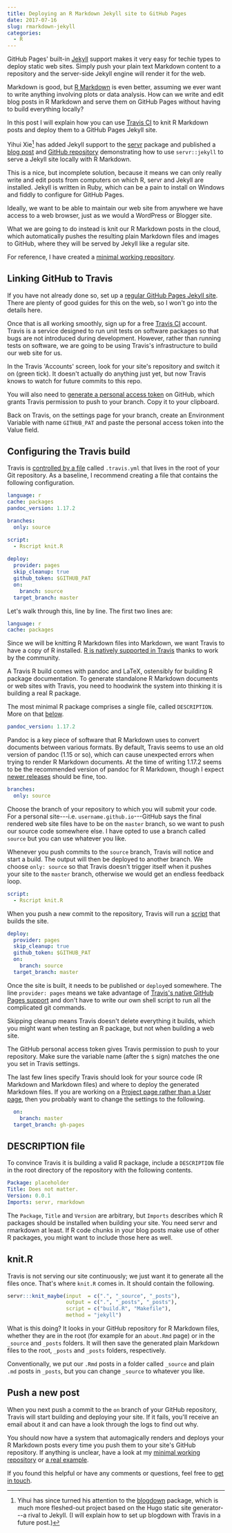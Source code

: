 ```yaml
---
title: Deploying an R Markdown Jekyll site to GitHub Pages
date: 2017-07-16
slug: rmarkdown-jekyll
categories:
  - R
---
```


GitHub Pages' built-in [Jekyll](https://jekyllrb.com/) support makes it very easy for techie types to deploy static web sites.
Simply push your plain text Markdown content to a repository and the server-side Jekyll engine will render it for the web.

Markdown is good, but [R Markdown](http://rmarkdown.rstudio.com/) is even better, assuming we ever want to write anything involving plots or data analysis.
How can we write and edit blog posts in R Markdown and serve them on GitHub Pages without having to build everything locally?

In this post I will explain how you can use [Travis CI](https://travis-ci.org/) to knit R Markdown posts and deploy them to a GitHub Pages Jekyll site.

Yihui Xie[^yx] has added Jekyll support to the [servr](https://cran.rstudio.com/web/packages/servr/index.html) package and published a [blog post](https://jekyll.yihui.name/2014/09/jekyll-with-knitr.html) and [GitHub repository](https://github.com/yihui/knitr-jekyll 'knitr-jekyll') demonstrating how to use `servr::jekyll` to serve a Jekyll site locally with R Markdown.

[^yx]: Yihui has since turned his attention to the [blogdown](https://bookdown.org/yihui/blogdown/) package, which is much more fleshed-out project based on the Hugo static site generator---a rival to Jekyll. (I will explain how to set up blogdown with Travis in a future post.)

This is a nice, but incomplete solution, because it means we can only really write and edit posts from computers on which R, servr and Jekyll are installed.
Jekyll is written in Ruby, which can be a pain to install on Windows and fiddly to configure for GitHub Pages.

Ideally, we want to be able to maintain our web site from anywhere we have access to a web browser, just as we would a WordPress or Blogger site.

What we are going to do instead is knit our R Markdown posts in the cloud, which automatically pushes the resulting plain Markdown files and images to GitHub, where they will be served by Jekyll like a regular site.

For reference, I have created a [minimal working repository](https://github.com/Selbosh/jekyll-rmd).

## Linking GitHub to Travis

If you have not already done so, set up a [regular GitHub Pages Jekyll site](https://help.github.com/articles/about-github-pages-and-jekyll/).
There are plenty of good guides for this on the web, so I won't go into the details here.

Once that is all working smoothly, sign up for a free [Travis CI](https://travis-ci.org/) account.
Travis is a service designed to run unit tests on software packages so that bugs are not introduced during development.
However, rather than running tests on software, we are going to be using Travis's infrastructure to build our web site for us.

In the Travis 'Accounts' screen, look for your site's repository and switch it on (green tick).
It doesn't actually do anything just yet, but now Travis knows to watch for future commits to this repo.

You will also need to [generate a personal access token](https://help.github.com/articles/creating-a-personal-access-token-for-the-command-line/) on GitHub, which grants Travis permission to push to your branch. Copy it to your clipboard.

Back on Travis, on the settings page for your branch, create an Environment Variable with name `GITHUB_PAT` and paste the personal access token into the Value field.

## Configuring the Travis build

Travis is [controlled by a file](https://docs.travis-ci.com/user/customizing-the-build) called `.travis.yml` that lives in the root of your Git repository.
As a baseline, I recommend creating a file that contains the following configuration.

```yaml
language: r
cache: packages
pandoc_version: 1.17.2

branches:
  only: source

script:
  - Rscript knit.R
  
deploy:
  provider: pages
  skip_cleanup: true
  github_token: $GITHUB_PAT
  on:
    branch: source
  target_branch: master
```

Let's walk through this, line by line. The first two lines are:

```yaml
language: r
cache: packages
```

Since we will be knitting R Markdown files into Markdown, we want Travis to have a copy of R installed. [R is natively supported in Travis](https://docs.travis-ci.com/user/languages/r/) thanks to work by the community.

A Travis R build comes with pandoc and LaTeX, ostensibly for building R package documentation. To generate standalone R Markdown documents or web sites with Travis, you need to hoodwink the system into thinking it is building a real R package.

The most minimal R package comprises a single file, called `DESCRIPTION`. More on that [below](#r-files).

```yaml
pandoc_version: 1.17.2
```
Pandoc is a key piece of software that R Markdown uses to convert documents between various formats.
By default, Travis seems to use an old version of pandoc (1.15 or so), which can cause unexpected errors when trying to render R Markdown documents.
At the time of writing 1.17.2 seems to be the recommended version of pandoc for R Markdown, though I expect [newer releases](http://pandoc.org/releases.html) should be fine, too.

```yaml
branches:
  only: source
```
Choose the branch of your repository to which you will submit your code.
For a personal site---i.e. `username.github.io`---GitHub says the final rendered web site files have to be on the `master` branch, so we want to push our source code somewhere else.
I have opted to use a branch called `source` but you can use whatever you like.

Whenever you push commits to the `source` branch, Travis will notice and start a build.
The output will then be deployed to another branch.
We choose `only: source` so that Travis doesn't trigger itself when it pushes your site to the `master` branch, otherwise we would get an endless feedback loop.

```yaml
script:
  - Rscript knit.R
```

When you push a new commit to the repository, Travis will run a [script](#knit-r 'knit.R') that builds the site.

```yaml
deploy:
  provider: pages
  skip_cleanup: true
  github_token: $GITHUB_PAT
  on:
    branch: source
  target_branch: master
```

Once the site is built, it needs to be published or `deploy`ed somewhere.
The line `provider: pages` means we take advantage of [Travis's native GitHub Pages support](https://docs.travis-ci.com/user/deployment/pages/) and don't have to write our own shell script to run all the complicated git commands.

Skipping cleanup means Travis doesn't delete everything it builds, which you might want when testing an R package, but not when building a web site.

The GitHub personal access token gives Travis permission to push to your repository.
Make sure the variable name (after the `$` sign) matches the one you set in Travis settings.

The last few lines specify Travis should look for your source code (R Markdown and Markdown files) and where to deploy the generated Markdown files.
If you are working on a [Project page rather than a User page](https://help.github.com/articles/user-organization-and-project-pages/), then you probably want to change the settings to the following.

```yaml
  on:
    branch: master
  target_branch: gh-pages
```

## DESCRIPTION file

To convince Travis it is building a valid R package, include a `DESCRIPTION` file in the root directory of the repository with the following contents.

```yaml
Package: placeholder
Title: Does not matter.
Version: 0.0.1
Imports: servr, rmarkdown
```

The `Package`, `Title` and `Version` are arbitrary, but `Imports` describes which R packages should be installed when building your site.
You need servr and rmarkdown at least.
If R code chunks in your blog posts make use of other R packages, you might want to include those here as well.

## knit.R

Travis is not serving our site continuously; we just want it to generate all the files once.
That's where `knit.R` comes in.
It should contain the following.

```r
servr:::knit_maybe(input  = c(".", "_source", "_posts"),
                   output = c(".", "_posts", "_posts"),
                   script = c("build.R", "Makefile"),
                   method = "jekyll")
```

What is this doing? It looks in your GitHub repository for R Markdown files, whether they are in the root (for example for an `about.Rmd` page) or in the `_source` and `_posts` folders.
It will then save the generated plain Markdown files to the root, `_posts` and `_posts` folders, respectively.

Conventionally, we put our `.Rmd` posts in a folder called `_source` and plain `.md` posts in `_posts`, but you can change `_source` to whatever you like.

## Push a new post

When you next push a commit to the `on` branch of your GitHub repository, Travis will start building and deploying your site. If it fails, you'll receive an email about it and can have a look through the logs to find out why.

You should now have a system that automagically renders and deploys your R Markdown posts every time you push them to your site's GitHub repository.
If anything is unclear, have a look at my [minimal working repository](https://github.com/Selbosh/jekyll-rmd) or [a real example](https://github.com/Selbosh/old-jekyll).

If you found this helpful or have any comments or questions, feel free to [get in touch](/about).
